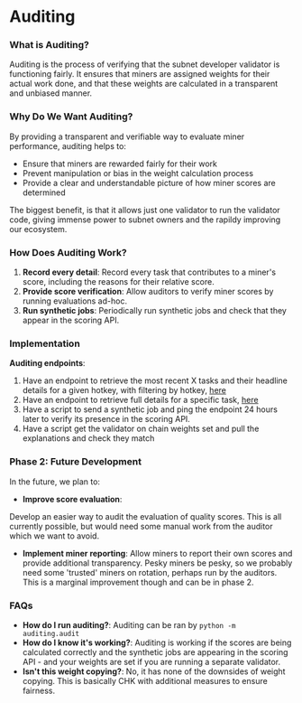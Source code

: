 # Auditing

### What is Auditing?

Auditing is the process of verifying that the subnet developer validator is functioning fairly. It ensures that miners are assigned weights for their actual work done, and that these weights are calculated in a transparent and unbiased manner.

### Why Do We Want Auditing?

By providing a transparent and verifiable way to evaluate miner performance, auditing helps to:

* Ensure that miners are rewarded fairly for their work
* Prevent manipulation or bias in the weight calculation process
* Provide a clear and understandable picture of how miner scores are determined

The biggest benefit, is that it allows just one validator to run the validator code, giving immense power to subnet owners and the rapildy improving our ecosystem.

### How Does Auditing Work?

1. **Record every detail**: Record every task that contributes to a miner's score, including the reasons for their relative score.
2. **Provide score verification**: Allow auditors to verify miner scores by running evaluations ad-hoc.
3. **Run synthetic jobs**: Periodically run synthetic jobs and check that they appear in the scoring API.

### Implementation

**Auditing endpoints**:

1. Have an endpoint to retrieve the most recent X tasks and their headline details for a given hotkey, with filtering by hotkey, [here](../validator/endpoints/auditing.py#L10)
2. Have an endpoint to retrieve full details for a specific task, [here](../validator/endpoints/auditing.py#L16)
3. Have a script to send a synthetic job and ping the endpoint 24 hours later to verify its presence in the scoring API.
4. Have a script get the validator on chain weights set and pull the explanations and check they match

### Phase 2: Future Development

In the future, we plan to:

* **Improve score evaluation**:

Develop an easier way to audit the evaluation of quality scores. This is all currently possible, but would need some manual work from the auditor which we want to avoid.

* **Implement miner reporting**: Allow miners to report their own scores and provide additional transparency.
Pesky miners be pesky, so we probably need some 'trusted' miners on rotation, perhaps run by the auditors. This is a marginal improvement though and can be in phase 2.

### FAQs

* **How do I run auditing?**: Auditing can be ran by `python -m auditing.audit`
* **How do I know it's working?**: Auditing is working if the scores are being calculated correctly and the synthetic jobs are appearing in the scoring API - and your weights are set if you are running a separate validator.
* **Isn't this weight copying?**: No, it has none of the downsides of weight copying. This is basically CHK with additional measures to ensure fairness.
